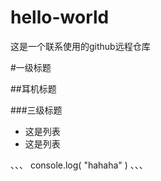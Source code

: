 # hello-world
这是一个联系使用的github远程仓库

#一级标题

##耳机标题

###三级标题

- 这是列表
- 这是列表

、、、
    console.log( "hahaha" )
、、、
